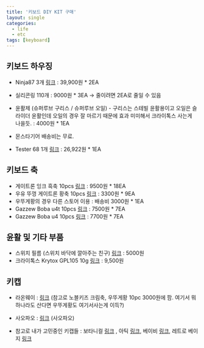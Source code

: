 ```yaml
---
title: '키보드 DIY KIT 구매'
layout: single
categories:
  - life
  - etc
tags: [keyboard]
---
```


## 키보드 하우징 

- Ninja87 3개 [링크](https://www.monstargear.co.kr/75/?idx=444) : 39,900원 * 2EA
- 실리콘링 110개 : 9000원 * 3EA -> 줄이려면 2EA로 줄일 수 있음 
- 윤활제 (슈퍼루브 구리스 / 슈퍼루브 오일) - 구리스는 스테빌 윤활용이고 오일은 슬라이더 윤활인데 오일의 경우 잘 마르기 때문에 효과 미미해서 크라이톡스 사는게 나을듯. : 4000원 * 1EA
- 몬스타기어 배송비는 무료. 

- Tester 68 1개 [링크](https://ko.aliexpress.com/item/1005003587283026.html?spm=a2g0o.productlist.0.0.57c63a77oogSb8&algo_pvid=ab06da9e-027b-40d8-ba4f-9c9f6c71e520&algo_exp_id=ab06da9e-027b-40d8-ba4f-9c9f6c71e520-10&pdp_ext_f=%7B%22sku_id%22%3A%2212000026392187970%22%7D&pdp_pi=-1%3B19449.0%3B-1%3BKRW+7473%40salePrice%3BKRW%3Bsearch-mainSearch) : 26,922원 * 1EA

## 키보드 축

- 게이트론 잉크 흑축 10pcs [링크](https://www.monstargear.co.kr/118/?idx=79) : 9500원 * 18EA
- 우유 뚜껑 게이트론 황축 10pcs [링크](https://m.smartstore.naver.com/swagkey/products/5849787488) : 3300원 * 9EA
- 우뚜게황의 경우 다른 스토어 이용 : 배송비 3000원 * 1EA
- Gazzew Boba u4t 10pcs [링크](https://www.monstargear.co.kr/118/?idx=394) : 7500원 * 7EA
- Gazzew Boba u4 10pcs [링크](https://www.monstargear.co.kr/118/?idx=395) : 7700원 * 7EA

## 윤활 및 기타 부품

- 스위치 필름 (스위치 바닥에 깔아주는 친구) [링크](https://m.smartstore.naver.com/swagkey/products/5544302765) : 5000원
- 크라이톡스 Krytox GPL105 10g [링크](https://smartstore.naver.com/swagkey/products/5042181078) : 9,500원

## 키캡

- 라온웨이 : [링크](https://smartstore.naver.com/raonway) (참고로 노블키즈 크림축, 우뚜게황 10pc 3000원에 팜. 여기서 뭐 하나라도 산다면 우뚜게황도 여기서사는게 이득?)
- 사오파오 : [링크](https://smartstore.naver.com/saopao) (사오파오)

- 참고로 내가 고민중인 키캡들 : 보타니컬 [링크](https://smartstore.naver.com/saopao/products/5820039107) , 아틱 [링크](https://smartstore.naver.com/saopao/products/6099596817), 베이비 [링크](https://smartstore.naver.com/raonway/products/6079165881), 레트로 베이지 [링크](https://smartstore.naver.com/raonway/products/6070787191)